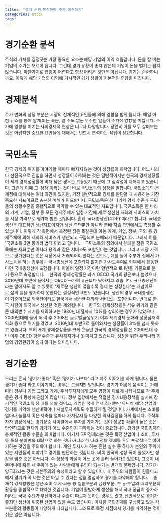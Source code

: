 ```yaml
---
title:  "경기 순환 분석하여 주가 예측하기"
categories: stock
tags:
---
```

# 경기순환 분석 
주식의 가치를 결정짓는 가장 중요한 요소는 해당 기업의 이익 흐름입니다. 돈을 잘 버는 기업의 주가는 오르게 됩니다. 그런데 경기 상황이 좋지 않은데 기업이 돈을 벌기는 쉽지 않습니다. 마찬가지로 업종이 어렵다고 항상 어려운 것만은 아닙니다. 경기는 순환하니까요. 이렇게 해당 기업의 이익에 거시적인 경기 상황이 기본적인 영향을 미칩니다. 
 
# 경제분석 
주가 변화의 상당 부분은 시장의 전체적인 요인들에 의해 영향을 받게 됩니다. 매일 아침 뉴스를 통해 알게 되는 혹은, 알 수도 없는 무수한 일들이 주가에 영향을 미칩니다. 주가에 영향을 미치는 사회경제적 현상은 너무나 다양합니다. 당연히 이를 모두 살펴보는 것은 어렵지만 중요한 요인들에 대해서는 반드시 분석하는 작업이 필요합니다. 
 
# 국민소득 
한국 경제의 위기를 이야기할 때마다 빠지지 않는 것이 성장률의 하락입니다. 어느 나라나 선진국으로 진입을 하면서 성장률이 하락하는 것은 일반적이지만 한국의 경제성장률이 세계 경제성장률에 비해 낮은 경우는 드물었기 때문에 그 심각성이 더해지고 있습니다. 그런데 이때 그 '성장'이라는 것이 바로 국민소득의 성장을 말합니다. 국민소득의 문제점에 대해서는 여러 의견이 있지만, 가장 일반적으로 경제를 판단할 때 사용하는 가장 중요한 지표이므로 충분한 이해가 필요합니다. 국민소득은 한 나라의 경제 수준과 국민들의 생활수준을 종합적으로 파악할 수 있는 대표적인 지표입니다. 국민소득은 한 나라의 가계, 기업, 정부 등 모든 경제주체가 일정 기간에 새로 생산한 재화와 서비스의 가치를 시장 가격으로 평가해 합한 것입니다. 흔히 '국내총생산(GDP)'이라고 합니다. 국내총생산은 대표적인 생산지표이지만 생산 측면뿐만 아니라 분배·지출 측면에서도 측정할 수 있습니다. 이렇게 각 측면에서 측정된 값은 똑같은데 이는 가계, 기업, 정부, 국외 등 경제주체에 의해 재화와 서비스가 생산되고 구입되며 분배되기 때문입니다. 그래서 이를 '국민소득 3면 등가의 법칙'이라고 합니다. 
 
국민소득의 정의에서 살펴볼 점은 국민소득에는 재화뿐만 아니라 용역과 같은 서비스도 포함된다는 것입니다. 그리고 시장 가격으로 평가한다는 것은 시장에서 거래되어야 한다는 것으로, 예를 들어 주부가 집에서 가사노동을 하는 경우에는 국내총생산에 포함되지 않지만 가사도우미로 외부에서 활동한다면 국내총생산에 포함됩니다. 아울러 일정 기간이란 일반적으 로 1년을 기준으로 분기 등으로 측정합니다. 
 
한국의 경제성장률은 과거 OECD 국가의 평균보다 높았으나 2010년대 후반에 들어서는 OECD 국가의 평균보다 낮아지고 있습니다. 국내총생산이라는 말에서도 알 수 있듯이 '새로운 생산이 많을수록 경제 는 성장한다'는 개념이므로 삶의 질을 평가하지 못한다는 결정적인 비판도 있습니다. 생산의 경우 국내총생산이 기준이므로 외국인이라도 한국에서 생산한 재화와 서비스는 포함됩니다. 반대로 한국 사람이 외국에서 생산한 것은 제외됩니다. 
 
한국의 경제성장률은 석유 위기와 같은 큰 대외변수 시기를 제외하고는 1980년대 말까지 10%를 상회하는 경우가 많았으나 2000년대에 들어 하 락 후 2008년 글로벌 금융위기 이후 세계경제 둔화와 성장잠재력 약화 등으로 위기를 겪었고, 2010년대 후반으로 들어와서는 성장률이 3%를 넘지 못하고 있습니다. 특히 세계 경제성장률을 크게 웃돌던 한국의 경제성장률 은 2000년대 중반 이후 OECD 평균 수준과 유사해지거나 못 미치고 있습니다. 성장을 위한 우리나라 기업의 경영환경이 쉽지 않다는 의미입니다. 
 
# 경기순환 
우리는 흔히 '경기가 좋다' 혹은 '경기가 나쁘다' 라고 자주 이야기를 하게 됩니다. 물론 경기가 좋다'라고 이야기하는 경우는 드물지만 말입니다. 경기가 어떻게 움직이는 가에 따라 정부나 기업 그리고 가계, 주식투자자에게 모두 영향이 다르게 나타나므로 각 주체들은 경기 동향에 관심이 많습니다. 정부 입장에서는 적절한 경기대응정책을 실시해 장기적인 국민소득 증 대를 꾀할 것이고, 기업은 국내 전체 경기뿐만 아니라 해당 산업의 경기를 파악해 생산계획이나 시설투자계획도 수립하게 될 것입니다. 가계에서는 소비를 얼마나 늘릴지 혹은 저축을 얼마나 가져갈지 등 다양한 의사결정을 하게 됩니다. 주식투자자 입장에서는 경기상승 사이클에서 투자를 가져가는 것이 성공할 확률이 높은 것은 당연하므로 현재의 경기가 어느 수준인지 파악하는 것이 중요합니다. 경기란 국민경제의 총체적인 활동 수준을 의미합니다. 여기서 국민경제라는 것은 특정 산업이나 소비, 투자 등 특정 분야만을 대상으로 하는 것이 아니라 한 나라 전체 경제를 모두 포괄적으로 이야기하는 것임을 주의해야 합니다. 개인 투자자가 하는 흔한 실수 중 하나가 본인의 주위에 있는 지인들의 이야기로 경기를 판단하는 것입니다. 비록 한국의 성장 폭이 줄었지만 성장을 멈춘 것은 아닙니다. 즉 성장의 과실이 어느 곳에 흘러 들어가고 있으며, 그것이 내 주머니에 혹은 내 주위에 있는 사람들에게 유입이 되는가는 별개의 문제입니다. 경기가 양극화되는 것은 자본주의의 속성이라고 할 수 있습니다. 내 주위의 사람들이 힘들다고 해서 경기가 꼭 나쁜 것은 아닐 수 있다는 점을 명심하고 경기를 파악해야 합니다. 
 
총체적 경제활동은 생산·소비·투자·고용 등 실물부문과 금융부문, 수 출·수입의 대외부문의 활동을 종합적으로 파악한 것입니다. 기업이 활발하게 생산을 해서 국내 공급이 증가하더라도 국내 수요가 부진하거나 수출이 따르지 못하는 경우도 있고, 전반적으로 경기가 좋지만 생산이 위축된 산업이 있을 수도 있습니다. 이처럼 국민경제를 구성하고 있는 각 부분들의 활동들이 다양하게 나타납니다. 그러므로 특정 시점에서 경기를 파악하는 것이 쉬운 일은 아닙니다. 



